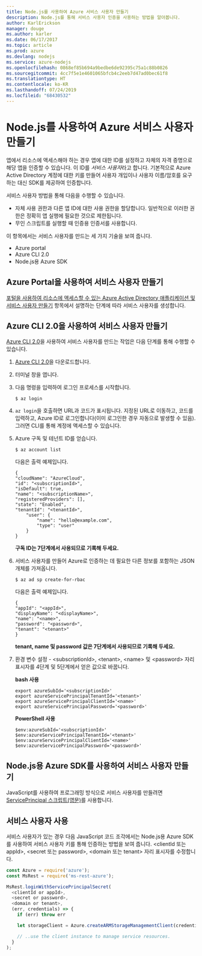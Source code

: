 ```yaml
---
title: Node.js를 사용하여 Azure 서비스 사용자 만들기
description: Node.js를 통해 서비스 사용자 인증을 사용하는 방법을 알아봅니다.
author: KarlErickson
manager: douge
ms.author: karler
ms.date: 06/17/2017
ms.topic: article
ms.prod: azure
ms.devlang: nodejs
ms.service: azure-nodejs
ms.openlocfilehash: 0868ef85b694a9bedbe6de92395c75a1c88b0826
ms.sourcegitcommit: 4cc7f5e1e4601065bfcb4c2eeb7d47ad0bec61f8
ms.translationtype: HT
ms.contentlocale: ko-KR
ms.lasthandoff: 07/24/2019
ms.locfileid: "68430532"
---
```

# <a name="create-an-azure-service-principal-with-nodejs"></a>Node.js를 사용하여 Azure 서비스 사용자 만들기 

앱에서 리소스에 액세스해야 하는 경우 앱에 대한 ID를 설정하고 자체의 자격 증명으로 해당 앱을 인증할 수 있습니다. 이 ID를 *서비스 사용자*라고 합니다. 기본적으로 Azure Active Directory 계정에 대한 키를 만들어 사용자 개입이나 사용자 이름/암호를 요구하는 대신 SDK를 제공하여 인증합니다.

서비스 사용자 방법을 통해 다음을 수행할 수 있습니다.
- 자체 사용 권한과 다른 앱 ID에 대한 사용 권한을 할당합니다. 일반적으로 이러한 권한은 정확히 앱 실행에 필요한 것으로 제한됩니다.
- 무인 스크립트를 실행할 때 인증용 인증서를 사용합니다.

이 항목에서는 서비스 사용자를 만드는 세 가지 기술을 보여 줍니다.

- Azure portal
- Azure CLI 2.0
- Node.js용 Azure SDK

## <a name="create-a-service-principal-using-the-azure-portal"></a>Azure Portal을 사용하여 서비스 사용자 만들기

[포털을 사용하여 리소스에 액세스할 수 있는 Azure Active Directory 애플리케이션 및 서비스 사용자 만들기](https://azure.microsoft.com/documentation/articles/resource-group-create-service-principal-portal/) 항목에서 설명하는 단계에 따라 서비스 사용자를 생성합니다.

## <a name="create-a-service-principal-using-the-azure-cli-20"></a>Azure CLI 2.0을 사용하여 서비스 사용자 만들기

[Azure CLI 2.0](/cli/azure/install-az-cli2)을 사용하여 서비스 사용자를 만드는 작업은 다음 단계를 통해 수행할 수 있습니다.

1. [Azure CLI 2.0](/cli/azure/install-az-cli2)을 다운로드합니다.

2. 터미널 창을 엽니다.

3. 다음 명령을 입력하여 로그인 프로세스를 시작합니다.

    ```shell
    $ az login
    ```

4. `az login`을 호출하면 URL과 코드가 표시됩니다. 지정된 URL로 이동하고, 코드를 입력하고, Azure ID로 로그인합니다(이미 로그인한 경우 자동으로 발생할 수 있음). 그러면 CLI를 통해 계정에 액세스할 수 있습니다.

5. Azure 구독 및 테넌트 ID를 얻습니다.

    ```shell
    $ az account list
    ```

    다음은 출력 예제입니다.

    ```shell
    {
    "cloudName": "AzureCloud",
    "id": "<subscriptionId>",
    "isDefault": true,
    "name": "<subscriptionName>",
    "registeredProviders": [],
    "state": "Enabled",
    "tenantId": "<tenantId>",
        "user": {
            "name": "hello@example.com",
            "type": "user"
        }
    }
    ```

    **구독 ID는 7단계에서 사용되므로 기록해 두세요.**

6. 서비스 사용자를 만들어 Azure로 인증하는 데 필요한 다른 정보를 포함하는 JSON 개체를 가져옵니다.

    ```shell
    $ az ad sp create-for-rbac
    ```

    다음은 출력 예제입니다.

    ```shell
    {
    "appId": "<appId>",
    "displayName": "<displayName>",
    "name": "<name>",
    "password": "<password>",
    "tenant": "<tenant>"
    }
    ```

    **tenant, name 및 password 값은 7단계에서 사용되므로 기록해 두세요.**

7. 환경 변수 설정 - &lt;subscriptionId>, &lt;tenant>, &lt;name> 및 &lt;password> 자리 표시자를 4단계 및 5단계에서 얻은 값으로 바꿉니다. 

    **bash 사용**

    ```shell
    export azureSubId='<subscriptionId>'
    export azureServicePrincipalTenantId='<tenant>'
    export azureServicePrincipalClientId='<name>'
    export azureServicePrincipalPassword='<password>'
    ```

    **PowerShell 사용**

    ```shell
    $env:azureSubId='<subscriptionId>'
    $env:azureServicePrincipalTenantId='<tenant>'
    $env:azureServicePrincipalClientId='<name>'
    $env:azureServicePrincipalPassword='<password>'
    ```

## <a name="create-a-service-principal-using-the-azure-sdk-for-nodejs"></a>Node.js용 Azure SDK를 사용하여 서비스 사용자 만들기

JavaScript를 사용하여 프로그래밍 방식으로 서비스 사용자를 만들려면 [ServicePrincipal 스크립트(영문)](https://github.com/Azure/azure-sdk-for-node/tree/master/Documentation/ServicePrincipal)를 사용합니다.   

## <a name="using-the-service-principal"></a>서비스 사용자 사용

서비스 사용자가 있는 경우 다음 JavaScript 코드 조각에서는 Node.js용 Azure SDK를 사용하여 서비스 사용자 키를 통해 인증하는 방법을 보여 줍니다. &lt;clientId 또는 appId>, &lt;secret 또는 password>, &lt;domain 또는 tenant> 자리 표시자를 수정합니다.

```javascript
const Azure = require('azure');
const MsRest = require('ms-rest-azure');

MsRest.loginWithServicePrincipalSecret(
  <clientId or appId>,
  <secret or password>,
  <domain or tenant>,
  (err, credentials) => {
    if (err) throw err

    let storageClient = Azure.createARMStorageManagementClient(credentials, '<azure-subscription-id>');

    // ..use the client instance to manage service resources.
  }
);
```
